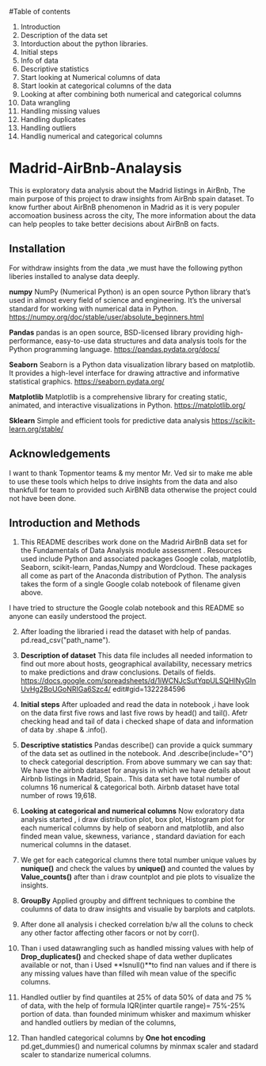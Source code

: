 #Table of contents
1. Introduction
2. Description of the data set
3. Intorduction about the python libraries.
4. Initial steps
5. Info of data
6. Descriptive statistics
7. Start looking at Numerical columns of data
8. Start lookin at categorical columns of the data
9. Looking at after combining both numerical and categorical columns
10. Data wrangling
11. Handling missing values
12. Handling duplicates
13. Handling outliers
14. Handlig numerical and categorical columns

# Madrid-AirBnb-Analaysis

This is exploratory data analysis about the Madrid listings in AirBnb, The main purpose of this project to draw insights from AirBnb spain dataset.
To know further about AirBnB phenomenon in Madrid as it is very populer accomoation business across the city, The more information about the data can help peoples to take better decisions about AirBnB on facts.


## Installation

For withdraw insights from the data ,we must have the following python liberies installed to
analyse data deeply.

**numpy**
NumPy (Numerical Python) is an open source Python library that’s used in almost every field of science and engineering. It’s the universal standard for working with numerical data in Python.
https://numpy.org/doc/stable/user/absolute_beginners.html

**Pandas**
pandas is an open source, BSD-licensed library providing high-performance, easy-to-use data structures and data analysis tools for the Python programming language.
https://pandas.pydata.org/docs/

**Seaborn**
Seaborn is a Python data visualization library based on matplotlib. It provides a high-level interface for drawing attractive and informative statistical graphics.
https://seaborn.pydata.org/

**Matplotlib**
Matplotlib is a comprehensive library for creating static, animated, and interactive visualizations in Python.
https://matplotlib.org/

**Sklearn**
Simple and efficient tools for predictive data analysis
https://scikit-learn.org/stable/
    
## Acknowledgements
I want to thank Topmentor teams & my mentor Mr. Ved  sir to make me able to use these tools which helps to drive insights from the data and also thankfull for team to provided such AirBNB data otherwise the project could not have been done.
## Introduction and Methods
1. This README describes work done on the Madrid AirBnB data set for the Fundamentals of Data Analysis module assessment . Resources used include Python and associated packages Google colab, matplotlib, Seaborn, scikit-learn, Pandas,Numpy and Wordcloud. These packages all come as part of the Anaconda distribution of Python.
The analysis takes the form of a single Google colab notebook of filename given above. 

I have tried to structure the Google colab notebook and this README so anyone can easily understood the project. 

2. After loading the libraried i read the dataset with help of pandas. pd.read_csv("path_name").
3. **Description of dataset**  This data file includes all needed information to find out more about hosts, geographical availability, necessary metrics to make predictions and draw conclusions.
Details of fields. https://docs.google.com/spreadsheets/d/1iWCNJcSutYqpULSQHlNyGInUvHg2BoUGoNRIGa6Szc4/ edit#gid=1322284596
4. **Initial steps** After uploaded and read the data in notebook ,i have look on the data first five rows and last five rows by head() and tail(). Afetr checking head and tail of data i checked shape of data and information of data by .shape & .info().
5. **Descriptive statistics** Pandas describe() can provide a quick summary of the data set as outlined in the notebook. And .describe(include="O") to check categorial description.
From above summary we can say that:
We have the airbnb dataset for anaysis in which we have details about Airbnb listings in Madrid, Spain..
This data set have total number of columns 16 numerical & categorical both.
Airbnb dataset have total number of rows 19,618.

6. **Looking at categorical and numerical columns**
Now exloratory data analysis started , i draw distribution plot, box plot, Histogram plot for each numerical columns by help of seaborn and matplotlib, and also finded mean value, skewness, variance , standard daviation for each numerical columns in the dataset.
7. We get for each categorical clumns there total number unique values by **nunique()** and check the values by **unique()** and counted the values by **Value_counts()** after than i draw countplot and pie plots to visualize the insights.
8. **GroupBy** Applied groupby and diffrent techniques to combine the coulumns of data to draw insights and visualie by barplots and catplots.
9. After done all analysis i checked correlation b/w all the coluns to check any other factor affecting other facors or not by corr().
10. Than i used datawrangling such as handled missing values with help of **Drop_duplicates()** and checked shape of data wether duplicates available or not, than i Used **Isnull()**to find nan values and if there is any missing values have than filled wih mean value of the specific columns.
11. Handled outlier by find quantiles at 25% of data 50% of data and 75 % of data, with the help of formula IQR(inter quartile range)= 75%-25% portion of data. than founded minimum whisker and maximum whisker and handled outliers by median of the columns,
12. Than handled categorical columns by **One hot encoding** pd.get_dummies() and numerical columns by minmax scaler and stadard scaler to standarize numerical columns.